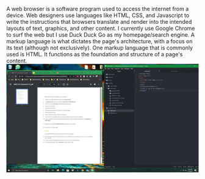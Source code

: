 A web browser is a software program used to access the internet from a device. Web designers use languages like HTML, CSS, and Javascript to write the instructions that browsers translate and render into the intended layouts of text, graphics, and other content. I currently use Google Chrome to surf the web but I use Duck Duck Go as my homepage/search engine.
A markup language is what dictates the page's architecture, with a focus on its text (although not exclusively). One markup language that is commonly used is HTML. It functions as the foundation and structure of a page's content.
<img src="/assignment-04/images/screenshot.png">
